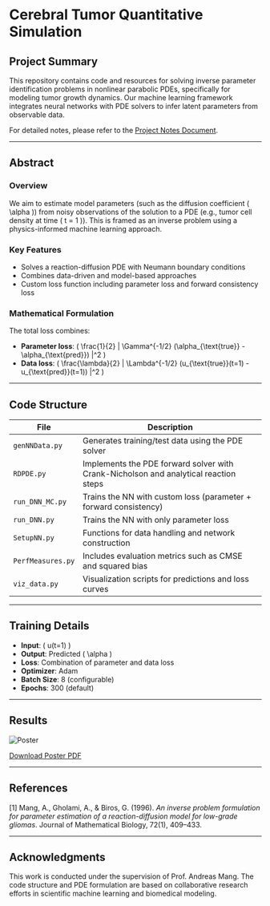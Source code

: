 # Cerebral Tumor Quantitative Simulation

## Project Summary

This repository contains code and resources for solving inverse parameter identification problems in nonlinear parabolic PDEs, specifically for modeling tumor growth dynamics. Our machine learning framework integrates neural networks with PDE solvers to infer latent parameters from observable data.

For detailed notes, please refer to the [Project Notes Document](https://docs.google.com/document/d/1iC35VlKeHJFTMue7btkZ2kINdtwvVeS2nBEdWYb2N0g/edit?usp=sharing).

---

## Abstract

### Overview

We aim to estimate model parameters (such as the diffusion coefficient \( \alpha \)) from noisy observations of the solution to a PDE (e.g., tumor cell density at time \( t = 1 \)). This is framed as an inverse problem using a physics-informed machine learning approach.

### Key Features
- Solves a reaction-diffusion PDE with Neumann boundary conditions
- Combines data-driven and model-based approaches
- Custom loss function including parameter loss and forward consistency loss

### Mathematical Formulation

The total loss combines:
- **Parameter loss**: \( \frac{1}{2} \| \Gamma^{-1/2} (\alpha_{\text{true}} - \alpha_{\text{pred}}) \|^2 \)
- **Data loss**: \( \frac{\lambda}{2} \| \Lambda^{-1/2} (u_{\text{true}}(t=1) - u_{\text{pred}}(t=1)) \|^2 \)

---

## Code Structure

| File | Description |
|------|-------------|
| `genNNData.py` | Generates training/test data using the PDE solver |
| `RDPDE.py` | Implements the PDE forward solver with Crank-Nicholson and analytical reaction steps |
| `run_DNN_MC.py` | Trains the NN with custom loss (parameter + forward consistency) |
| `run_DNN.py` | Trains the NN with only parameter loss |
| `SetupNN.py` | Functions for data handling and network construction |
| `PerfMeasures.py` | Includes evaluation metrics such as CMSE and squared bias |
| `viz_data.py` | Visualization scripts for predictions and loss curves |

---

## Training Details

- **Input**: \( u(t=1) \)
- **Output**: Predicted \( \alpha \)
- **Loss**: Combination of parameter and data loss
- **Optimizer**: Adam
- **Batch Size**: 8 (configurable)
- **Epochs**: 300 (default)

---

## Results

![Poster](https://github.com/user-attachments/assets/c0e91500-fb08-4c13-b943-b32e09cbe005)

[Download Poster PDF](https://github.com/user-attachments/files/17637383/mayank_sciml_poster.pdf)

---

## References

[1] Mang, A., Gholami, A., & Biros, G. (1996). *An inverse problem formulation for parameter estimation of a reaction-diffusion model for low-grade gliomas*. Journal of Mathematical Biology, 72(1), 409–433.

---

## Acknowledgments

This work is conducted under the supervision of Prof. Andreas Mang. The code structure and PDE formulation are based on collaborative research efforts in scientific machine learning and biomedical modeling.
